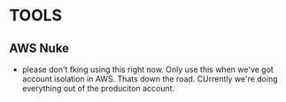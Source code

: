# TOOLS


## AWS Nuke

 - please don't fking using this right now. Only use this when we've got account isolation in AWS. Thats down the road. CUrrently we're doing everything out of the produciton account.